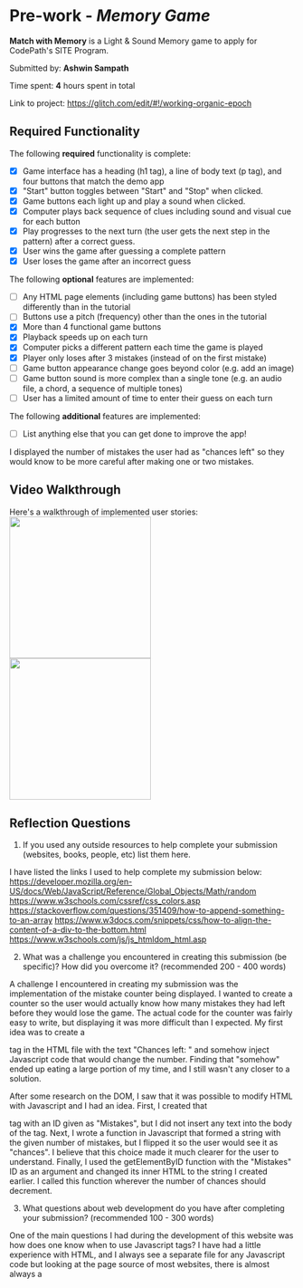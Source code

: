 # Pre-work - *Memory Game*

**Match with Memory** is a Light & Sound Memory game to apply for CodePath's SITE Program. 

Submitted by: **Ashwin Sampath**

Time spent: **4** hours spent in total

Link to project: https://glitch.com/edit/#!/working-organic-epoch

## Required Functionality

The following **required** functionality is complete:

* [X] Game interface has a heading (h1 tag), a line of body text (p tag), and four buttons that match the demo app
* [X] "Start" button toggles between "Start" and "Stop" when clicked. 
* [X] Game buttons each light up and play a sound when clicked. 
* [X] Computer plays back sequence of clues including sound and visual cue for each button
* [X] Play progresses to the next turn (the user gets the next step in the pattern) after a correct guess. 
* [X] User wins the game after guessing a complete pattern
* [X] User loses the game after an incorrect guess

The following **optional** features are implemented:

* [ ] Any HTML page elements (including game buttons) has been styled differently than in the tutorial
* [ ] Buttons use a pitch (frequency) other than the ones in the tutorial
* [X] More than 4 functional game buttons
* [X] Playback speeds up on each turn
* [X] Computer picks a different pattern each time the game is played
* [X] Player only loses after 3 mistakes (instead of on the first mistake)
* [ ] Game button appearance change goes beyond color (e.g. add an image)
* [ ] Game button sound is more complex than a single tone (e.g. an audio file, a chord, a sequence of multiple tones)
* [ ] User has a limited amount of time to enter their guess on each turn

The following **additional** features are implemented:

- [ ] List anything else that you can get done to improve the app!

I displayed the number of mistakes the user had as "chances left" so they would know to be more careful
after making one or two mistakes.

## Video Walkthrough

Here's a walkthrough of implemented user stories:
<img src="http://g.recordit.co/ukJk6kkWpF.gif" width=250><br>
<img src="http://g.recordit.co/eKmzb83CEu.gif" width=250><br>

## Reflection Questions
1. If you used any outside resources to help complete your submission (websites, books, people, etc) list them here. 

  I have listed the links I used to help complete my submission below:
  https://developer.mozilla.org/en-US/docs/Web/JavaScript/Reference/Global_Objects/Math/random
  https://www.w3schools.com/cssref/css_colors.asp
  https://stackoverflow.com/questions/351409/how-to-append-something-to-an-array
  https://www.w3docs.com/snippets/css/how-to-align-the-content-of-a-div-to-the-bottom.html
  https://www.w3schools.com/js/js_htmldom_html.asp

2. What was a challenge you encountered in creating this submission (be specific)? How did you overcome it? (recommended 200 - 400 words) 
  
  A challenge I encountered in creating my submission was the implementation of the mistake counter being displayed.  I wanted to create a counter so the user would actually know how many mistakes they had
  left before they would lose the game.  The actual code for the counter was fairly easy to write, but displaying it was more difficult than I expected. My first idea was to create a <p> tag in the HTML file 
  with the text "Chances left: " and somehow inject Javascript code that would change the number.  Finding that "somehow" ended up eating a large portion of my time, and I still wasn't any closer to a solution.

  After some research on the DOM, I saw that it was possible to modify HTML with Javascript and I had an idea.  First, I created that <p> tag with an ID given as "Mistakes", but I did not insert any text into the body
  of the tag.  Next, I wrote a function in Javascript that formed a string with the given number of mistakes, but I flipped it so the user would see it as "chances". I believe that this choice made it much clearer for 
  the user to understand.  Finally, I used the getElementByID function with the "Mistakes" ID as an argument and changed its inner HTML to the string I created earlier.  I called this function wherever the number of
  chances should decrement.

3. What questions about web development do you have after completing your submission? (recommended 100 - 300 words) 

  One of the main questions I had during the development of this website was how does one know when to use Javascript tags?  I have had a little experience with HTML, and I always see a separate file for any
  Javascript code but looking at the page source of most websites, there is almost always a <script> tag.  

  I realized throughout implementing this website, I would almost be lost reading through the website links in the prework.  There is so much to delve into, whether it be HTML, CSS, or Javascript.  All
  this information made me think about how much knowledge front-end developers need to know to make these elegant websites that millions of people view daily.  I know that frameworks are used now to speed up
  the development process, but I wonder how much they have to know.

  The last question I have is how often do web developers have to keep rewriting their code?  I see that new standards come out often and browser versions become deprecated, which made me wonder whether or not the 
  code can remain the same for a relatively long period of time.

4. If you had a few more hours to work on this project, what would you spend them doing (for example: refactoring certain functions, adding additional features, etc). Be specific. (recommended 100 - 300 words)
    
  If I had a few more hours, I would implement the ticking clock as well as the sprucing up of the buttons.  After that, I would do more research and try refactoring the way I displayed the mistakes counter so I would
  only have to call the function once.  I would also try randomizing the colors of the game buttons, so the user would not be able to gain familiarity with repeated playthroughs.  A difficulty setting would not be too hard
  to implement, with an easy/medium/hard setting dictating how fast and how many patterns the game would have.



## License

    Copyright Ashwin Sampath

    Licensed under the Apache License, Version 2.0 (the "License");
    you may not use this file except in compliance with the License.
    You may obtain a copy of the License at

        http://www.apache.org/licenses/LICENSE-2.0

    Unless required by applicable law or agreed to in writing, software
    distributed under the License is distributed on an "AS IS" BASIS,
    WITHOUT WARRANTIES OR CONDITIONS OF ANY KIND, either express or implied.
    See the License for the specific language governing permissions and
    limitations under the License.

